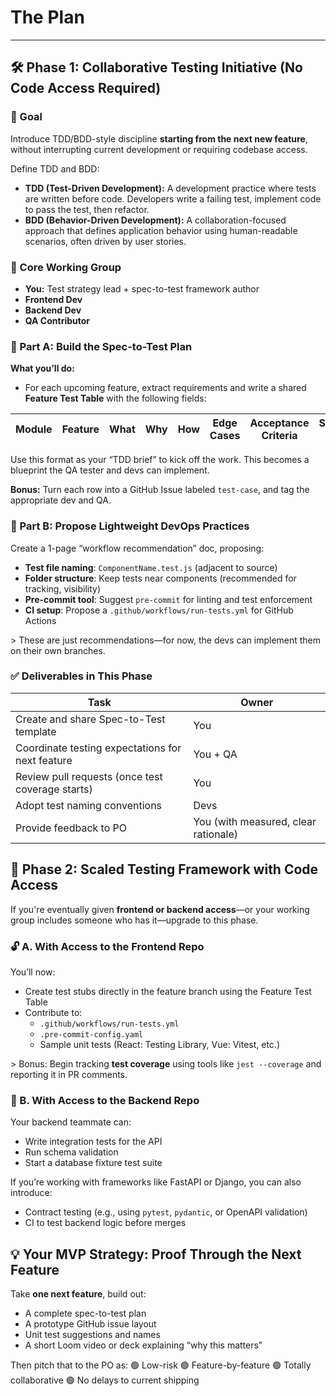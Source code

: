 # The Plan

---

## **🛠️ Phase 1: Collaborative Testing Initiative (No Code Access Required)**

### **🎯 Goal**

Introduce TDD/BDD-style discipline **starting from the next new feature**, without interrupting current development or requiring codebase access.

Define TDD and BDD:

* **TDD (Test-Driven Development):** A development practice where tests are written before code. Developers write a failing test, implement code to pass the test, then refactor.   
* **BDD (Behavior-Driven Development):** A collaboration-focused approach that defines application behavior using human-readable scenarios, often driven by user stories.

### **👥 Core Working Group**

* **You:** Test strategy lead \+ spec-to-test framework author  
* **Frontend Dev**  
* **Backend Dev**  
* **QA Contributor**

### **🧩 Part A: Build the Spec-to-Test Plan**

**What you’ll do:**

* For each upcoming feature, extract requirements and write a shared **Feature Test Table** with the following fields:

| Module | Feature | What | Why | How | Edge Cases | Acceptance Criteria | Suggested Test |
| :---: | :---: | :---: | :---: | :---: | :---: | :---: | :---: |

Use this format as your “TDD brief” to kick off the work. This becomes a blueprint the QA tester and devs can implement.

**Bonus:** Turn each row into a GitHub Issue labeled `test-case`, and tag the appropriate dev and QA.

### **🧩 Part B: Propose Lightweight DevOps Practices**

Create a 1-page “workflow recommendation” doc, proposing:

* **Test file naming**: `ComponentName.test.js` (adjacent to source)  
* **Folder structure**: Keep tests near components (recommended for tracking, visibility)  
* **Pre-commit tool**: Suggest `pre-commit` for linting and test enforcement  
* **CI setup**: Propose a `.github/workflows/run-tests.yml` for GitHub Actions

\> These are just recommendations—for now, the devs can implement them on their own branches.

### **✅ Deliverables in This Phase**

| Task | Owner |
| ----- | ----- |
| Create and share Spec-to-Test template | You |
| Coordinate testing expectations for next feature | You \+ QA |
| Review pull requests (once test coverage starts) | You |
| Adopt test naming conventions | Devs |
| Provide feedback to PO | You (with measured, clear rationale) |

## 

## **🔄 Phase 2: Scaled Testing Framework with Code Access**

If you're eventually given **frontend or backend access**—or your working group includes someone who has it—upgrade to this phase.

### **🔓 A. With Access to the Frontend Repo**

You’ll now:

* Create test stubs directly in the feature branch using the Feature Test Table  
* Contribute to:  
  * `.github/workflows/run-tests.yml`  
  * `.pre-commit-config.yaml`  
  * Sample unit tests (React: Testing Library, Vue: Vitest, etc.)

\> Bonus: Begin tracking **test coverage** using tools like `jest --coverage` and reporting it in PR comments.

### **🔐 B. With Access to the Backend Repo**

Your backend teammate can:

* Write integration tests for the API  
* Run schema validation  
* Start a database fixture test suite

If you’re working with frameworks like FastAPI or Django, you can also introduce:

* Contract testing (e.g., using `pytest`, `pydantic`, or OpenAPI validation)  
* CI to test backend logic before merges

## **💡 Your MVP Strategy: Proof Through the Next Feature**

Take **one next feature**, build out:

* A complete spec-to-test plan  
* A prototype GitHub issue layout  
* Unit test suggestions and names  
* A short Loom video or deck explaining “why this matters”

Then pitch that to the PO as: 🟢 Low-risk 🟢 Feature-by-feature 🟢 Totally collaborative 🟢 No delays to current shipping

